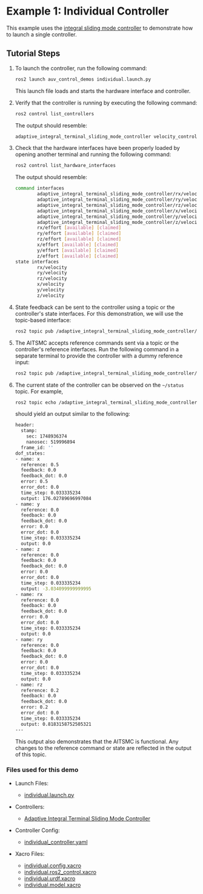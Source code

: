# Example 1: Individual Controller

This example uses the [integral sliding mode controller](https://github.com/Robotic-Decision-Making-Lab/auv_controllers/tree/main/velocity_controllers) to demonstrate how to launch a single controller.

## Tutorial Steps

1. To launch the controller, run the following command:

   ```bash
   ros2 launch auv_control_demos individual.launch.py
   ```

   This launch file loads and starts the hardware interface and controller.

2. Verify that the controller is running by executing the following command:

   ```bash
   ros2 control list_controllers
   ```

   The output should resemble:

   ```bash
   adaptive_integral_terminal_sliding_mode_controller velocity_controllers/AdaptiveIntegralTerminalSlidingModeController  active
   ```

3. Check that the hardware interfaces have been properly loaded by opening
   another terminal and running the following command:

   ```bash
   ros2 control list_hardware_interfaces
   ```

   The output should resemble:

   ```bash
   command interfaces
           adaptive_integral_terminal_sliding_mode_controller/rx/velocity [available] [unclaimed]
           adaptive_integral_terminal_sliding_mode_controller/ry/velocity [available] [unclaimed]
           adaptive_integral_terminal_sliding_mode_controller/rz/velocity [available] [unclaimed]
           adaptive_integral_terminal_sliding_mode_controller/x/velocity [available] [unclaimed]
           adaptive_integral_terminal_sliding_mode_controller/y/velocity [available] [unclaimed]
           adaptive_integral_terminal_sliding_mode_controller/z/velocity [available] [unclaimed]
           rx/effort [available] [claimed]
           ry/effort [available] [claimed]
           rz/effort [available] [claimed]
           x/effort [available] [claimed]
           y/effort [available] [claimed]
           z/effort [available] [claimed]
   state interfaces
           rx/velocity
           ry/velocity
           rz/velocity
           x/velocity
           y/velocity
           z/velocity
   ```

4. State feedback can be sent to the controller using a topic or the
   controller's state interfaces. For this demonstration, we will use the
   topic-based interface:

   ```bash
   ros2 topic pub /adaptive_integral_terminal_sliding_mode_controller/system_state nav_msgs/msg/Odometry
   ```

5. The AITSMC accepts reference commands sent via a topic or the controller's
   reference interfaces. Run the following command in a separate terminal to
   provide the controller with a dummy reference input:

   ```bash
   ros2 topic pub /adaptive_integral_terminal_sliding_mode_controller/reference geometry_msgs/msg/Twist "{linear: {x: 0.5, y: 0.0, z: 0.0}, angular: {x: 0.0, y: 0.0, z: 0.2}}"
   ```

6. The current state of the controller can be observed on the `~/status` topic.
   For example,

   ```bash
   ros2 topic echo /adaptive_integral_terminal_sliding_mode_controller/status
   ```

   should yield an output similar to the following:

   ```bash
   header:
     stamp:
       sec: 1748936374
       nanosec: 519996894
     frame_id: ''
   dof_states:
   - name: x
     reference: 0.5
     feedback: 0.0
     feedback_dot: 0.0
     error: 0.5
     error_dot: 0.0
     time_step: 0.033335234
     output: 176.02789696997084
   - name: y
     reference: 0.0
     feedback: 0.0
     feedback_dot: 0.0
     error: 0.0
     error_dot: 0.0
     time_step: 0.033335234
     output: 0.0
   - name: z
     reference: 0.0
     feedback: 0.0
     feedback_dot: 0.0
     error: 0.0
     error_dot: 0.0
     time_step: 0.033335234
     output: -3.034099999999995
   - name: rx
     reference: 0.0
     feedback: 0.0
     feedback_dot: 0.0
     error: 0.0
     error_dot: 0.0
     time_step: 0.033335234
     output: 0.0
   - name: ry
     reference: 0.0
     feedback: 0.0
     feedback_dot: 0.0
     error: 0.0
     error_dot: 0.0
     time_step: 0.033335234
     output: 0.0
   - name: rz
     reference: 0.2
     feedback: 0.0
     feedback_dot: 0.0
     error: 0.2
     error_dot: 0.0
     time_step: 0.033335234
     output: 0.8183158752505321
   ---
   ```

   This output also demonstrates that the AITSMC is functional. Any changes to
   the reference command or state are reflected in the output of this topic.

### Files used for this demo

- Launch Files:
  - [individual.launch.py](https://github.com/Robotic-Decision-Making-Lab/auv_controllers/blob/main/auv_control_demos/individual_controller/launch/individual.launch.py)

- Controllers:
  - [Adaptive Integral Terminal Sliding Mode Controller](https://github.com/Robotic-Decision-Making-Lab/auv_controllers/tree/main/velocity_controllers)

- Controller Config:
  - [individual_controller.yaml](https://github.com/Robotic-Decision-Making-Lab/auv_controllers/blob/main/auv_control_demos/individual_controller/config/individual_controller.yaml)

- Xacro Files:
  - [individual.config.xacro](https://github.com/Robotic-Decision-Making-Lab/auv_controllers/blob/main/auv_control_demos/individual_controller/xacro/individual.config.xacro)
  - [individual.ros2_control.xacro](https://github.com/Robotic-Decision-Making-Lab/auv_controllers/blob/main/auv_control_demos/individual_controller/xacro/individual.ros2_control.xacro)
  - [individual.urdf.xacro](https://github.com/Robotic-Decision-Making-Lab/auv_controllers/blob/main/auv_control_demos/individual_controller/xacro/individual.urdf.xacro)
  - [individual.model.xacro](https://github.com/Robotic-Decision-Making-Lab/auv_controllers/blob/main/auv_control_demos/individual_controller/xacro/individual.model.xacro)
